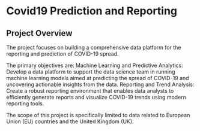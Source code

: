 # Covid19 Prediction and Reporting

## Project Overview
The project focuses on building a comprehensive data platform for the reporting and prediction of COVID-19 spread. 

The primary objectives are:
Machine Learning and Predictive Analytics:
Develop a data platform to support the data science team in running machine learning models aimed at predicting the spread of COVID-19 and uncovering actionable insights from the data.
Reporting and Trend Analysis:
Create a robust reporting environment that enables data analysts to efficiently generate reports and visualize COVID-19 trends using modern reporting tools.

The scope of this project is specifically limited to data related to European Union (EU) countries and the United Kingdom (UK).
